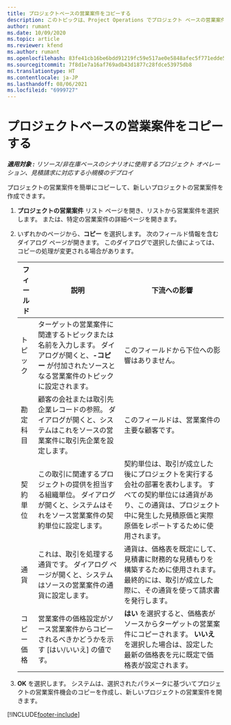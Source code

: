 ```yaml
---
title: プロジェクトベースの営業案件をコピーする
description: このトピックは、Project Operations でプロジェクト ベースの営業案件をコピーする方法について説明します。
author: rumant
ms.date: 10/09/2020
ms.topic: article
ms.reviewer: kfend
ms.author: rumant
ms.openlocfilehash: 83fe41cb16be6bdd91219fc59e517ae0e5848afec5f771edde575bb5c24f9865
ms.sourcegitcommit: 7f8d1e7a16af769adb43d1877c28fdce53975db8
ms.translationtype: HT
ms.contentlocale: ja-JP
ms.lasthandoff: 08/06/2021
ms.locfileid: "6999727"
---
```

# <a name="copy-project-based-opportunities"></a>プロジェクトベースの営業案件をコピーする

_**適用対象 :** リソース/非在庫ベースのシナリオに使用するプロジェクト オペレーション、見積請求に対応する小規模のデプロイ_


プロジェクトの営業案件を簡単にコピーして、新しいプロジェクトの営業案件を作成できます。 

1. **プロジェクトの営業案件** リスト ページを開き、リストから営業案件を選択します。 または、特定の営業案件の詳細ページを開きます。 
2. いずれかのページから、**コピー** を選択します。 次のフィールド情報を含むダイアログ ページが開きます。 このダイアログで選択した値によっては、コピーの処理が変更される場合があります。

    | **フィールド** | **説明** | **下流への影響** |
    | --- | --- | --- |
    | トピック | ターゲットの営業案件に関連するトピックまたは名前を入力します。 ダイアログが開くと、**-コピー** が付加されたソースとなる営業案件のトピックに設定されます。 | このフィールドから下位への影響はありません。 |
    | 勘定科目 | 顧客の会社または取引先企業レコードの参照。 ダイアログが開くと、システムはこれをソースの営業案件に取引先企業を設定します。 | このフィールドは、営業案件の主要な顧客です。 |
    | 契約単位 | この取引に関連するプロジェクトの提供を担当する組織単位。 ダイアログが開くと、システムはそれをソース営業案件の契約単位に設定します。 | 契約単位は、取引が成立した後にプロジェクトを実行する会社の部署を表わします。 すべての契約単位には通貨があり、この通貨は、プロジェクト中に発生した見積原価と実際原価をレポートするために使用されます。 |
    | 通貨 | これは、取引を処理する通貨です。 ダイアログ ページが開くと、システムはソースの営業案件の通貨に設定します。 | 通貨は、価格表を既定にして、見積書に財務的な見積もりを構築するために使用されます。 最終的には、取引が成立した際に、その通貨を使って請求書を発行します。 |
    | コピー価格 | 営業案件の価格設定がソース営業案件からコピーされるべきかどうかを示す [はい/いいえ] の値です。 | **はい** を選択すると、価格表がソースからターゲットの営業案件にコピーされます。 **いいえ** を選択した場合は、設定した最新の価格表を元に既定で価格表が設定されます。 |

3. **OK** を選択します。 システムは、選択されたパラメータに基づいてプロジェクトの営業案件機会のコピーを作成し、新しいプロジェクトの営業案件を開きます。


[!INCLUDE[footer-include](../includes/footer-banner.md)]